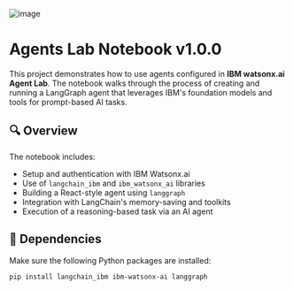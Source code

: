 ![image](https://raw.githubusercontent.com/IBM/watson-machine-learning-samples/master/cloud/notebooks/headers/watsonx-Prompt_Lab-Notebook.png)

# Agents Lab Notebook v1.0.0

This project demonstrates how to use agents configured in **IBM watsonx.ai Agent Lab**. The notebook walks through the process of creating and running a LangGraph agent that leverages IBM's foundation models and tools for prompt-based AI tasks.

## 🔍 Overview

The notebook includes:

- Setup and authentication with IBM Watsonx.ai
- Use of `langchain_ibm` and `ibm_watsonx_ai` libraries
- Building a React-style agent using `langgraph`
- Integration with LangChain's memory-saving and toolkits
- Execution of a reasoning-based task via an AI agent

## 🧰 Dependencies

Make sure the following Python packages are installed:

```bash
pip install langchain_ibm ibm-watsonx-ai langgraph
